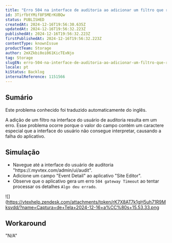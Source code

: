 ```yaml
---
title: "Erro 504 na interface de auditoria ao adicionar um filtro que retorna caracteres especiais."
id: 3TirfbtYMif8F5MErKUBQw
status: PUBLISHED
createdAt: 2024-12-16T19:56:30.635Z
updatedAt: 2024-12-16T19:56:32.223Z
publishedAt: 2024-12-16T19:56:32.223Z
firstPublishedAt: 2024-12-16T19:56:32.223Z
contentType: knownIssue
productTeam: Storage
author: 2mXZkbi0oi061KicTExNjo
tag: Storage
slugEN: erro-504-na-interface-de-auditoria-ao-adicionar-um-filtro-que-retorna-caracteres-especiais
locale: pt
kiStatus: Backlog
internalReference: 1151566
---
```


## Sumário

<div class="alert alert-info">
  <p>Este problema conhecido foi traduzido automaticamente do inglês.</p>
</div>


A adição de um filtro na interface do usuário de auditoria resulta em um erro. Esse problema ocorre porque o valor do campo contém um caractere especial que a interface do usuário não consegue interpretar, causando a falha do aplicativo.

## Simulação



- Navegue até a interface do usuário de auditoria "https://.myvtex.com/admin/ui/audit".
- Adicione um campo "Event Detail" ao aplicativo "Site Editor".
- Observe que o aplicativo gera um erro `504 gateway Timeout` ao tentar processar os detalhes `Algo deu errado`.

 ![](https://vtexhelp.zendesk.com/attachments/token/rK7X8AT7k1gH5uh71R9Mksvdd/?name=Captura+de+Tela+2024-12-16+a%CC%80s+15.53.33.png

## Workaround

"N/A"

